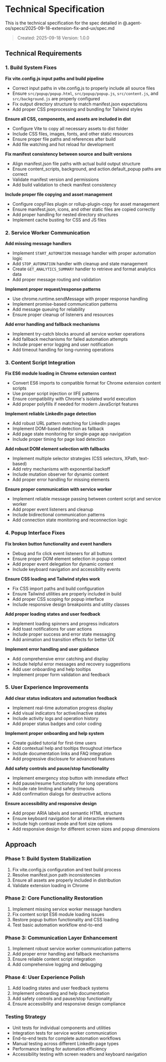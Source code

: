 # Technical Specification

This is the technical specification for the spec detailed in @.agent-os/specs/2025-09-18-extension-fix-and-ux/spec.md

> Created: 2025-09-18
> Version: 1.0.0

## Technical Requirements

### 1. Build System Fixes

**Fix vite.config.js input paths and build pipeline**
- Correct input paths in vite.config.js to properly include all source files
- Ensure `src/popup/popup.html`, `src/popup/popup.js`, `src/content.js`, and `src/background.js` are properly configured
- Fix output directory structure to match manifest.json expectations
- Add proper CSS preprocessing and bundling for Tailwind styles

**Ensure all CSS, components, and assets are included in dist**
- Configure Vite to copy all necessary assets to dist folder
- Include CSS files, images, fonts, and other static resources
- Ensure proper file paths and references after build
- Add file watching and hot reload for development

**Fix manifest consistency between source and built versions**
- Align manifest.json file paths with actual build output structure
- Ensure content_scripts, background, and action.default_popup paths are correct
- Validate manifest version and permissions
- Add build validation to check manifest consistency

**Include proper file copying and asset management**
- Configure copyFiles plugin or rollup-plugin-copy for asset management
- Ensure manifest.json, icons, and other static files are copied correctly
- Add proper handling for nested directory structures
- Implement cache busting for CSS and JS files

### 2. Service Worker Communication

**Add missing message handlers**
- Implement `START_AUTOMATION` message handler with proper automation logic
- Add `STOP_AUTOMATION` handler with cleanup and state management
- Create `GET_ANALYTICS_SUMMARY` handler to retrieve and format analytics data
- Add proper message routing and validation

**Implement proper request/response patterns**
- Use chrome.runtime.sendMessage with proper response handling
- Implement promise-based communication patterns
- Add message queuing for reliability
- Ensure proper cleanup of listeners and resources

**Add error handling and fallback mechanisms**
- Implement try-catch blocks around all service worker operations
- Add fallback mechanisms for failed automation attempts
- Include proper error logging and user notification
- Add timeout handling for long-running operations

### 3. Content Script Integration

**Fix ES6 module loading in Chrome extension context**
- Convert ES6 imports to compatible format for Chrome extension content scripts
- Use proper script injection or IIFE patterns
- Ensure compatibility with Chrome's isolated world execution
- Add proper polyfills if needed for modern JavaScript features

**Implement reliable LinkedIn page detection**
- Add robust URL pattern matching for LinkedIn pages
- Implement DOM-based detection as fallback
- Add page state monitoring for single-page app navigation
- Include proper timing for page load detection

**Add robust DOM element selection with fallbacks**
- Implement multiple selector strategies (CSS selectors, XPath, text-based)
- Add retry mechanisms with exponential backoff
- Include mutation observer for dynamic content
- Add proper error handling for missing elements

**Ensure proper communication with service worker**
- Implement reliable message passing between content script and service worker
- Add proper event listeners and cleanup
- Include bidirectional communication patterns
- Add connection state monitoring and reconnection logic

### 4. Popup Interface Fixes

**Fix broken button functionality and event handlers**
- Debug and fix click event listeners for all buttons
- Ensure proper DOM element selection in popup context
- Add proper event delegation for dynamic content
- Include keyboard navigation and accessibility events

**Ensure CSS loading and Tailwind styles work**
- Fix CSS import paths and build configuration
- Ensure Tailwind utilities are properly included in build
- Add proper CSS scoping for popup interface
- Include responsive design breakpoints and utility classes

**Add proper loading states and user feedback**
- Implement loading spinners and progress indicators
- Add toast notifications for user actions
- Include proper success and error state messaging
- Add animation and transition effects for better UX

**Implement error handling and user guidance**
- Add comprehensive error catching and display
- Include helpful error messages and recovery suggestions
- Add user onboarding and help tooltips
- Implement proper form validation and feedback

### 5. User Experience Improvements

**Add clear status indicators and automation feedback**
- Implement real-time automation progress display
- Add visual indicators for active/inactive states
- Include activity logs and operation history
- Add proper status badges and color coding

**Implement proper onboarding and help system**
- Create guided tutorial for first-time users
- Add contextual help and tooltips throughout interface
- Include documentation links and FAQ integration
- Add progressive disclosure for advanced features

**Add safety controls and pause/stop functionality**
- Implement emergency stop button with immediate effect
- Add pause/resume functionality for long operations
- Include rate limiting and safety timeouts
- Add confirmation dialogs for destructive actions

**Ensure accessibility and responsive design**
- Add proper ARIA labels and semantic HTML structure
- Ensure keyboard navigation for all interactive elements
- Include high contrast mode and font size options
- Add responsive design for different screen sizes and popup dimensions

## Approach

### Phase 1: Build System Stabilization
1. Fix vite.config.js configuration and test build process
2. Resolve manifest.json path inconsistencies
3. Ensure all assets are properly included in distribution
4. Validate extension loading in Chrome

### Phase 2: Core Functionality Restoration
1. Implement missing service worker message handlers
2. Fix content script ES6 module loading issues
3. Restore popup button functionality and CSS loading
4. Test basic automation workflow end-to-end

### Phase 3: Communication Layer Enhancement
1. Implement robust service worker communication patterns
2. Add proper error handling and fallback mechanisms
3. Ensure reliable content script integration
4. Add comprehensive logging and debugging

### Phase 4: User Experience Polish
1. Add loading states and user feedback systems
2. Implement onboarding and help documentation
3. Add safety controls and pause/stop functionality
4. Ensure accessibility and responsive design compliance

### Testing Strategy
- Unit tests for individual components and utilities
- Integration tests for service worker communication
- End-to-end tests for complete automation workflows
- Manual testing across different LinkedIn page types
- Performance testing for automation efficiency
- Accessibility testing with screen readers and keyboard navigation